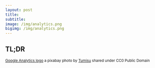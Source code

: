 ```yaml
---
layout: post
title:
subtitle:
image: /img/analytics.png
bigimg: /img/analytics.png
---
```

## TL;DR

<small> <a title="Google Analytics logo" href="https://pixabay.com/p-1925495/?no_redirect">Google Analytics logo</a> a pixabay photo by <a href="https://pixabay.com/en/users/Tumisu-148124/">Tumisu</a> shared under CC0 Public Domain </small>
